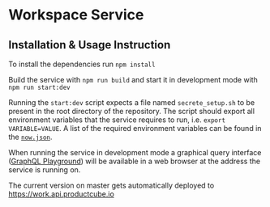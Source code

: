 # Workspace Service

## Installation & Usage Instruction

To install the dependencies run `npm install`

Build the service with `npm run build` and start it in development mode with `npm run start:dev`

Running the `start:dev` script expects a file named `secrete_setup.sh` to be present in the root directory of the repository. The script should export all environment variables that the service requires to run, i.e. `export VARIABLE=VALUE`. A list of the required environment variables can be found in the [`now.json`](now.json).

When running the service in development mode a graphical query interface ([GraphQL Playground](https://www.apollographql.com/docs/apollo-server/features/graphql-playground)) will be available in a web browser at the address the service is running on.

The current version on master gets automatically deployed to https://work.api.productcube.io
